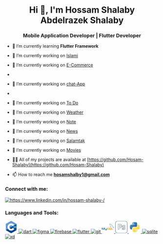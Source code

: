 <h1 align="center">Hi 👋, I'm Hossam Shalaby Abdelrazek Shalaby</h1>
<h3 align="center">Mobile Application Developer | Flutter Developer</h3>

- 🌱 I’m currently learning **Flutter Framework**

- 🔭 I’m currently working on [Islami](https://github.com/Hosam-Shalaby/islami_app)

- 🔭 I’m currently working on [E-Commerce](https://github.com/Hosam-Shalaby/E-Commerce)
- 
- 🔭 I’m currently working on [chat-App](https://github.com/Hosam-Shalaby/chat-App)
- 
- 🔭 I’m currently working on [To Do](https://github.com/Hosam-Shalaby/ToDo)
  
- 🔭 I’m currently working on [Weather](https://github.com/Hosam-Shalaby/weather_app)
 
- 🔭 I’m currently working on [Note](https://github.com/Hosam-Shalaby/note_app)

- 🔭 I’m currently working on [News](https://github.com/Hosam-Shalaby/News-app)

- 🔭 I’m currently working on [Salamtak](https://github.com/Hosam-Shalaby/salamtak)
  
- 🔭 I’m currently working on [Movies](https://github.com/Hosam-Shalaby/Movies)
  
- 👨‍💻 All of my projects are available at [https://github.com/Hosam-Shalaby](https://github.com/Hosam-Shalaby)

- 📫 How to reach me **hosamshalby1@gmail.com**

<h3 align="left">Connect with me:</h3>
<p align="left">
<a href="https://linkedin.com/in/hossam shalaby" target="blank"><img align="center" src="https://raw.githubusercontent.com/rahuldkjain/github-profile-readme-generator/master/src/images/icons/Social/linked-in-alt.svg" alt="https://www.linkedin.com/in/hossam-shalaby-/" height="30" width="40" /></a>
</p>

<h3 align="left">Languages and Tools:</h3>
<p align="left"> <a href="https://www.w3schools.com/cpp/" target="_blank" rel="noreferrer"> <img src="https://raw.githubusercontent.com/devicons/devicon/master/icons/cplusplus/cplusplus-original.svg" alt="cplusplus" width="40" height="40"/> </a> <a href="https://dart.dev" target="_blank" rel="noreferrer"> <img src="https://www.vectorlogo.zone/logos/dartlang/dartlang-icon.svg" alt="dart" width="40" height="40"/> </a> <a href="https://www.figma.com/" target="_blank" rel="noreferrer"> <img src="https://www.vectorlogo.zone/logos/figma/figma-icon.svg" alt="figma" width="40" height="40"/> </a> <a href="https://firebase.google.com/" target="_blank" rel="noreferrer"> <img src="https://www.vectorlogo.zone/logos/firebase/firebase-icon.svg" alt="firebase" width="40" height="40"/> </a> <a href="https://flutter.dev" target="_blank" rel="noreferrer"> <img src="https://www.vectorlogo.zone/logos/flutterio/flutterio-icon.svg" alt="flutter" width="40" height="40"/> </a> <a href="https://git-scm.com/" target="_blank" rel="noreferrer"> <img src="https://www.vectorlogo.zone/logos/git-scm/git-scm-icon.svg" alt="git" width="40" height="40"/> </a> <a href="https://www.mysql.com/" target="_blank" rel="noreferrer"> <img src="https://raw.githubusercontent.com/devicons/devicon/master/icons/mysql/mysql-original-wordmark.svg" alt="mysql" width="40" height="40"/> </a> <a href="https://www.photoshop.com/en" target="_blank" rel="noreferrer"> <img src="https://raw.githubusercontent.com/devicons/devicon/master/icons/photoshop/photoshop-line.svg" alt="photoshop" width="40" height="40"/> </a> <a href="https://www.python.org" target="_blank" rel="noreferrer"> <img src="https://raw.githubusercontent.com/devicons/devicon/master/icons/python/python-original.svg" alt="python" width="40" height="40"/> </a> <a href="https://www.sqlite.org/" target="_blank" rel="noreferrer"> <img src="https://www.vectorlogo.zone/logos/sqlite/sqlite-icon.svg" alt="sqlite" width="40" height="40"/> </a> <a href="https://www.adobe.com/products/xd.html" target="_blank" rel="noreferrer"> <img src="https://cdn.worldvectorlogo.com/logos/adobe-xd.svg" alt="xd" width="40" height="40"/> </a> </p>
